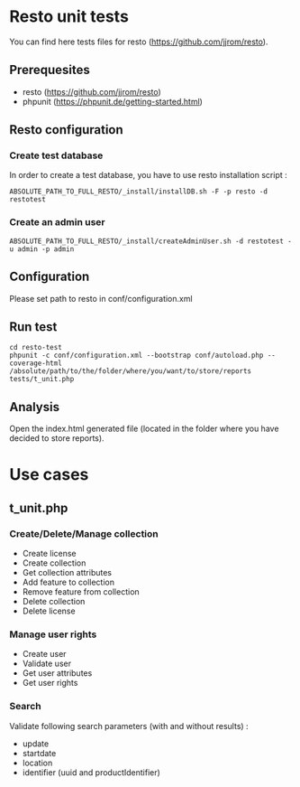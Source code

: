 # Resto unit tests

You can find here tests files for resto (https://github.com/jjrom/resto).

## Prerequesites

* resto (https://github.com/jjrom/resto)
* phpunit (https://phpunit.de/getting-started.html)    

## Resto configuration

### Create test database

In order to create a test database, you have to use resto installation script :

    ABSOLUTE_PATH_TO_FULL_RESTO/_install/installDB.sh -F -p resto -d restotest

### Create an admin user

    ABSOLUTE_PATH_TO_FULL_RESTO/_install/createAdminUser.sh -d restotest -u admin -p admin

## Configuration

Please set path to resto in conf/configuration.xml
   
## Run test 
    
    cd resto-test
    phpunit -c conf/configuration.xml --bootstrap conf/autoload.php --coverage-html /absolute/path/to/the/folder/where/you/want/to/store/reports tests/t_unit.php

## Analysis

Open the index.html generated file (located in the folder where you have decided to store reports).

# Use cases

## t_unit.php

### Create/Delete/Manage collection

* Create license
* Create collection
* Get collection attributes
* Add feature to collection
* Remove feature from collection
* Delete collection
* Delete license

### Manage user rights

* Create user
* Validate user
* Get user attributes
* Get user rights

### Search 

Validate following search parameters (with and without results) :
* update
* startdate
* location
* identifier (uuid and productIdentifier)